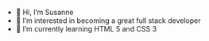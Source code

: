 - 👋 Hi, I’m Susanne
- 👀 I’m interested in becoming a great full stack developer
- 🌱 I’m currently learning HTML 5 and CSS 3
